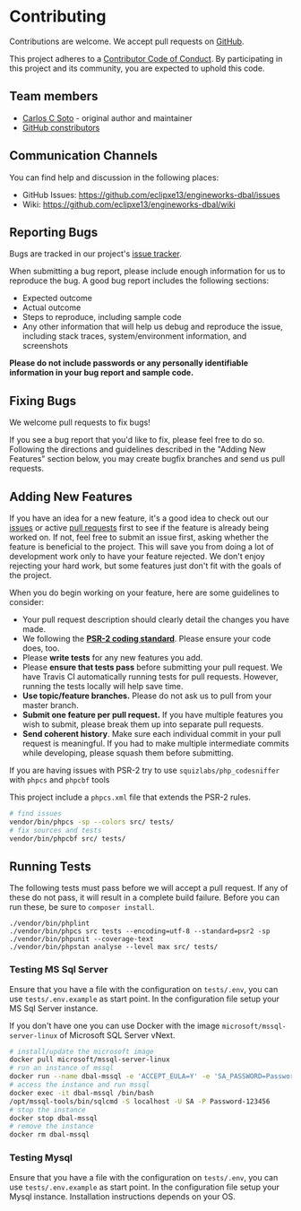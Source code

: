 # Contributing

Contributions are welcome. We accept pull requests on [GitHub](https://github.com/eclipxe13/engineworks-dbal).

This project adheres to a [Contributor Code of Conduct](https://github.com/eclipxe13/engineworks-dbal/blob/master/CODE_OF_CONDUCT.md).
By participating in this project and its community, you are expected to uphold this code.

## Team members

* [Carlos C Soto](https://github.com/eclipxe13) - original author and maintainer
* [GitHub constributors](https://github.com/eclipxe13/engineworks-dbal/graphs/contributors)

## Communication Channels

You can find help and discussion in the following places:

* GitHub Issues: <https://github.com/eclipxe13/engineworks-dbal/issues>
* Wiki: <https://github.com/eclipxe13/engineworks-dbal/wiki>

## Reporting Bugs

Bugs are tracked in our project's [issue tracker](https://github.com/eclipxe13/engineworks-dbal/issues).

When submitting a bug report, please include enough information for us to reproduce the bug. A good bug report includes the following sections:

* Expected outcome
* Actual outcome
* Steps to reproduce, including sample code
* Any other information that will help us debug and reproduce the issue, including stack traces, system/environment information, and screenshots

**Please do not include passwords or any personally identifiable information in your bug report and sample code.**

## Fixing Bugs

We welcome pull requests to fix bugs!

If you see a bug report that you'd like to fix, please feel free to do so. Following the directions and guidelines described in the "Adding New Features" section below, you may create bugfix branches and send us pull requests.

## Adding New Features

If you have an idea for a new feature, it's a good idea to check out
our [issues](https://github.com/eclipxe13/engineworks-dbal/issues)
or active [pull requests](https://github.com/eclipxe13/engineworks-dbal/pulls)
first to see if the feature is already being worked on.
If not, feel free to submit an issue first, asking whether the feature is beneficial to the project.
This will save you from doing a lot of development work only to have your feature rejected.
We don't enjoy rejecting your hard work, but some features just don't fit with the goals of the project.

When you do begin working on your feature, here are some guidelines to consider:

* Your pull request description should clearly detail the changes you have made.
* We following the **[PSR-2 coding standard](http://www.php-fig.org/psr/psr-2/)**. Please ensure your code does, too.
* Please **write tests** for any new features you add.
* Please **ensure that tests pass** before submitting your pull request. We have Travis CI automatically running tests for pull requests. However, running the tests locally will help save time.
* **Use topic/feature branches.** Please do not ask us to pull from your master branch.
* **Submit one feature per pull request.** If you have multiple features you wish to submit, please break them up into separate pull requests.
* **Send coherent history**. Make sure each individual commit in your pull request is meaningful. If you had to make multiple intermediate commits while developing, please squash them before submitting.

If you are having issues with PSR-2 try to use `squizlabs/php_codesniffer` with `phpcs` and `phpcbf` tools

This project include a `phpcs.xml` file that extends the PSR-2 rules.

```bash
# find issues
vendor/bin/phpcs -sp --colors src/ tests/
# fix sources and tests
vendor/bin/phpcbf src/ tests/
```

## Running Tests

The following tests must pass before we will accept a pull request. If any of these do not pass,
it will result in a complete build failure. Before you can run these, be sure to `composer install`.

```
./vendor/bin/phplint
./vendor/bin/phpcs src tests --encoding=utf-8 --standard=psr2 -sp
./vendor/bin/phpunit --coverage-text
./vendor/bin/phpstan analyse --level max src/ tests/
```

### Testing MS Sql Server

Ensure that you have a file with the configuration on `tests/.env`, you can use `tests/.env.example` as start point.
In the configuration file setup your MS Sql Server instance.

If you don't have one you can use Docker with the image `microsoft/mssql-server-linux` of Microsoft SQL Server vNext.

```bash
# install/update the microsoft image
docker pull microsoft/mssql-server-linux
# run an instance of mssql
docker run --name dbal-mssql -e 'ACCEPT_EULA=Y' -e 'SA_PASSWORD=Password-123456' -p 1433:1433 -d microsoft/mssql-server-linux
# access the instance and run mssql
docker exec -it dbal-mssql /bin/bash
/opt/mssql-tools/bin/sqlcmd -S localhost -U SA -P Password-123456
# stop the instance
docker stop dbal-mssql
# remove the instance 
docker rm dbal-mssql
```

### Testing Mysql

Ensure that you have a file with the configuration on `tests/.env`, you can use `tests/.env.example` as start point.
In the configuration file setup your Mysql instance. Installation instructions depends on your OS.
